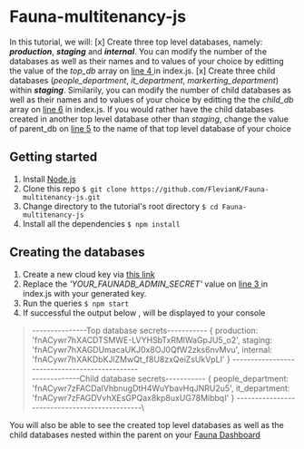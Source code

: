 # Fauna-multitenancy-js
In this tutorial, we will:
[x] Create three top level databases, namely: _**production**_, _**staging**_ and _**internal**_. You can modify the number of the databases as well as their names and to values of your choice by editting the value of the _top_db_ array on [line 4 ](https://github.com/FlevianK/Fauna-multitenancy-js/blob/master/index.js#L4) in index.js.
[x] Create three child databases (_people_department_, _it_department_, _markerting_department_) within _**staging**_. Similarily, you can modify the number of child databases as well as their names and to values of your choice by editting the  the _child_db_ array on [line 6](https://github.com/FlevianK/Fauna-multitenancy-js/blob/master/index.js#L6) in index.js. If you would rather have the child databases created in another top level database other than _staging_, change the value of parent_db on [line 5](https://github.com/FlevianK/Fauna-multitenancy-js/blob/master/index.js#L5) to the name of that top level database of your choice
## Getting started
1. Install [Node.js](https://nodejs.org/en/download/)
2. Clone this repo
```$ git clone https://github.com/FlevianK/Fauna-multitenancy-js.git```
3. Change directory to the tutorial's  root directory
```$ cd Fauna-multitenancy-js```
4. Install all the dependencies
```$ npm install```
## Creating the databases
1. Create a new cloud key via [this link](https://fauna.com/account/keys)
2. Replace the _'YOUR_FAUNADB_ADMIN_SECRET'_ value on [line 3 ](https://github.com/FlevianK/Fauna-multitenancy-js/blob/master/index.js#L3) in index.js with your generated key.
3. Run the queries
`$ npm start`
4. If successful the output below , will be displayed to your console
>---------------Top database secrets-----------
{ production: 'fnACywr7hXACDTSMWE-LVYHSbTxRMlWaGpJU5_o2',
  staging: 'fnACywr7hXAGDUmacaUKJ0x8OJ0QfW2zks6nvMvu',
  internal: 'fnACywr7hXAKDbKJlZMwQt_f8U8zxQeiZsUkVpLI' }
----------------------------------------------\
>-------------Child database secrets-----------
{ people_department: 'fnACywr7zFACDaIVhbnugDtH4WuYbavHqJNRU2u5',
 it_department: 'fnACywr7zFAGDVvhXEsGPQax8kp8uxUG78MibbqI' }
----------------------------------------------\

You will also be able to see the created top level databases as well as the child databases nested within the parent on your [Fauna Dashboard](https://dashboard.fauna.com/db)